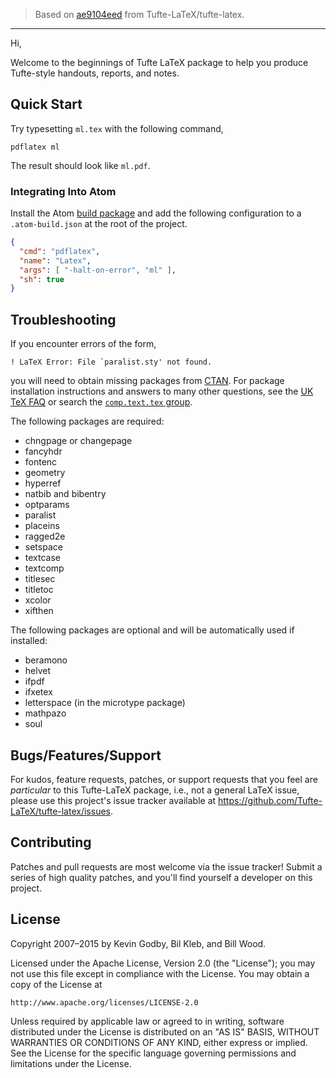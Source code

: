 > Based on [ae9104eed](https://github.com/Tufte-LaTeX/tufte-latex/commit/ae9104eed3e0acea37ed5f966bddf937b24a4717) from Tufte-LaTeX/tufte-latex.

------

Hi,

Welcome to the beginnings of Tufte LaTeX package to help you
produce Tufte-style handouts, reports, and notes.

## Quick Start

Try typesetting `ml.tex` with the following command,

    pdflatex ml

The result should look like `ml.pdf`.

### Integrating Into Atom

Install the Atom [build package](https://atom.io/packages/build) and add the following configuration to a `.atom-build.json` at the root of the project.

```json
{
  "cmd": "pdflatex",
  "name": "Latex",
  "args": [ "-halt-on-error", "ml" ],
  "sh": true
}
```

## Troubleshooting

If you encounter errors of the form,

    ! LaTeX Error: File `paralist.sty' not found.

you will need to obtain missing packages from [CTAN](http://ctan.org).
For package installation instructions and answers to many other
questions, see the [UK TeX FAQ](http://www.tex.ac.uk/cgi-bin/texfaq2html?introduction=yes) or search the [`comp.text.tex` group](http://groups.google.com/group/comp.text.tex).

The following packages are required:

 * chngpage or changepage
 * fancyhdr
 * fontenc
 * geometry
 * hyperref
 * natbib and bibentry
 * optparams
 * paralist
 * placeins
 * ragged2e
 * setspace
 * textcase
 * textcomp
 * titlesec
 * titletoc
 * xcolor
 * xifthen

The following packages are optional and will be automatically used if installed:

 * beramono
 * helvet
 * ifpdf
 * ifxetex
 * letterspace (in the microtype package)
 * mathpazo
 * soul

## Bugs/Features/Support

For kudos, feature requests, patches, or support requests that you
feel are _particular_ to this Tufte-LaTeX package, i.e., not a general
LaTeX issue, please use this project's issue tracker available at <https://github.com/Tufte-LaTeX/tufte-latex/issues>.

## Contributing

Patches and pull requests are most welcome via the issue tracker!  Submit a series of high quality patches, and you'll find yourself a developer on this project.

## License

Copyright 2007–2015 by Kevin Godby, Bil Kleb, and Bill Wood.

Licensed under the Apache License, Version 2.0 (the "License");
you may not use this file except in compliance with the License.
You may obtain a copy of the License at

    http://www.apache.org/licenses/LICENSE-2.0

Unless required by applicable law or agreed to in writing, software
distributed under the License is distributed on an "AS IS" BASIS,
WITHOUT WARRANTIES OR CONDITIONS OF ANY KIND, either express or implied.
See the License for the specific language governing permissions and
limitations under the License.
